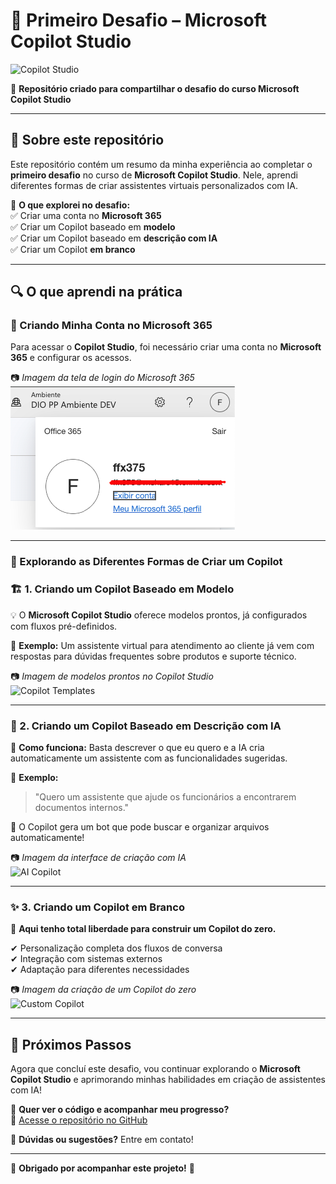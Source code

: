 # 🚀 Primeiro Desafio – Microsoft Copilot Studio  

![Copilot Studio](https://upload.wikimedia.org/wikipedia/commons/e/eb/Microsoft_365_Copilot_Icon.svg)  

🔹 **Repositório criado para compartilhar o desafio do curso Microsoft Copilot Studio**  

---

## 🎯 Sobre este repositório  
Este repositório contém um resumo da minha experiência ao completar o **primeiro desafio** no curso de **Microsoft Copilot Studio**. Nele, aprendi diferentes formas de criar assistentes virtuais personalizados com IA.  

📌 **O que explorei no desafio:**  
✅ Criar uma conta no **Microsoft 365**  
✅ Criar um Copilot baseado em **modelo**  
✅ Criar um Copilot baseado em **descrição com IA**  
✅ Criar um Copilot **em branco**  

---

## 🔍 O que aprendi na prática  

### 🔹 Criando Minha Conta no Microsoft 365  
Para acessar o **Copilot Studio**, foi necessário criar uma conta no **Microsoft 365** e configurar os acessos.  

📷 _Imagem da tela de login do Microsoft 365_  
![Microsoft 365](https://github.com/Ewertonalex/copilot-studio-desafio-1/blob/main/login.png)  

---

### 🔹 Explorando as Diferentes Formas de Criar um Copilot  

### 🏗️ 1. Criando um Copilot Baseado em Modelo  
💡 O **Microsoft Copilot Studio** oferece modelos prontos, já configurados com fluxos pré-definidos.  

📌 **Exemplo:** Um assistente virtual para atendimento ao cliente já vem com respostas para dúvidas frequentes sobre produtos e suporte técnico.  

📷 _Imagem de modelos prontos no Copilot Studio_  
![Copilot Templates](https://via.placeholder.com/600x300?text=Imagem+do+Copilot+Studio)  

---

### 🤖 2. Criando um Copilot Baseado em Descrição com IA  
📌 **Como funciona:** Basta descrever o que eu quero e a IA cria automaticamente um assistente com as funcionalidades sugeridas.  

📌 **Exemplo:**  
> "Quero um assistente que ajude os funcionários a encontrarem documentos internos."  

🎯 O Copilot gera um bot que pode buscar e organizar arquivos automaticamente!  

📷 _Imagem da interface de criação com IA_  
![AI Copilot](https://via.placeholder.com/600x300?text=Imagem+da+Criação+com+IA)  

---

### ✨ 3. Criando um Copilot em Branco  
📌 **Aqui tenho total liberdade para construir um Copilot do zero.**  

✔ Personalização completa dos fluxos de conversa  
✔ Integração com sistemas externos  
✔ Adaptação para diferentes necessidades  

📷 _Imagem da criação de um Copilot do zero_  
![Custom Copilot](https://via.placeholder.com/600x300?text=Copilot+em+Branco)  

---

## 📌 Próximos Passos  
Agora que concluí este desafio, vou continuar explorando o **Microsoft Copilot Studio** e aprimorando minhas habilidades em criação de assistentes com IA!  

📂 **Quer ver o código e acompanhar meu progresso?**  
🔗 [Acesse o repositório no GitHub](https://github.com/seu-usuario/copilot-studio-desafio-1)  

📧 **Dúvidas ou sugestões?** Entre em contato!  

---

🎉 **Obrigado por acompanhar este projeto!** 🚀  

